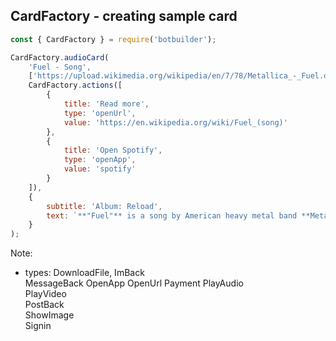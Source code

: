 
## CardFactory - creating sample card

```javascript
const { CardFactory } = require('botbuilder');

CardFactory.audioCard(
    'Fuel - Song',
    ['https://upload.wikimedia.org/wikipedia/en/7/78/Metallica_-_Fuel.ogg'],
    CardFactory.actions([
        {
            title: 'Read more',
            type: 'openUrl',
            value: 'https://en.wikipedia.org/wiki/Fuel_(song)'
        },
        {
            title: 'Open Spotify',
            type: 'openApp',
            value: 'spotify'
        }
    ]),
    {                
        subtitle: 'Album: Reload',
        text: `**"Fuel"** is a song by American heavy metal band **Metallica**.`
    }
);
```

Note:
* types: DownloadFile, 
ImBack	
MessageBack	
OpenApp	
OpenUrl	
Payment	
PlayAudio	
PlayVideo	
PostBack	
ShowImage	
Signin